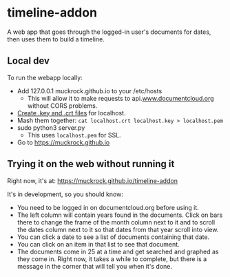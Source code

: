 # timeline-addon

A web app that goes through the logged-in user's documents for dates, then uses them to build a timeline.

## Local dev

To run the webapp locally:

- Add 127.0.0.1 muckrock.github.io to your /etc/hosts
  - This will allow it to make requests to api.www.documentcloud.org without CORS problems.
- [Create .key and .crt files](https://letsencrypt.org/docs/certificates-for-localhost/) for localhost.
- Mash them together: `cat localhost.crt localhost.key > localhost.pem`
- sudo python3 server.py
  - This uses `localhost.pem` for SSL.
- Go to https://muckrock.github.io

## Trying it on the web without running it

Right now, it's at: https://muckrock.github.io/timeline-addon

It's in development, so you should know:

- You need to be logged in on documentcloud.org before using it.
- The left column will contain years found in the documents. Click on bars there to change the frame of the month column next to it and to scroll the dates column next to it so that dates from that year scroll into view.
- You can click a date to see a list of documents containing that date.
- You can click on an item in that list to see that document.
- The documents come in 25 at a time and get searched and graphed as they come in. Right now, it takes a while to complete, but there is a message in the corner that will tell you when it's done.
